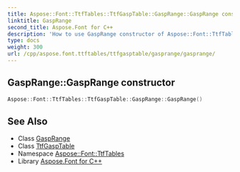 ```yaml
---
title: Aspose::Font::TtfTables::TtfGaspTable::GaspRange::GaspRange constructor
linktitle: GaspRange
second_title: Aspose.Font for C++
description: 'How to use GaspRange constructor of Aspose::Font::TtfTables::TtfGaspTable::GaspRange class in C++.'
type: docs
weight: 300
url: /cpp/aspose.font.ttftables/ttfgasptable/gasprange/gasprange/
---
```

## GaspRange::GaspRange constructor




```cpp
Aspose::Font::TtfTables::TtfGaspTable::GaspRange::GaspRange()
```

## See Also

* Class [GaspRange](../)
* Class [TtfGaspTable](../../)
* Namespace [Aspose::Font::TtfTables](../../../)
* Library [Aspose.Font for C++](../../../../)
